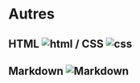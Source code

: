 # Autres

## HTML <img alt="html" src="/portfolio/img/html.png" style="max-height: 1em"> / CSS <img alt="css" src="/img/css.png" style="max-height: 1em">

## Markdown <img alt="Markdown" src="/portfolio/img/markdown.png" style="max-height: 1em">
